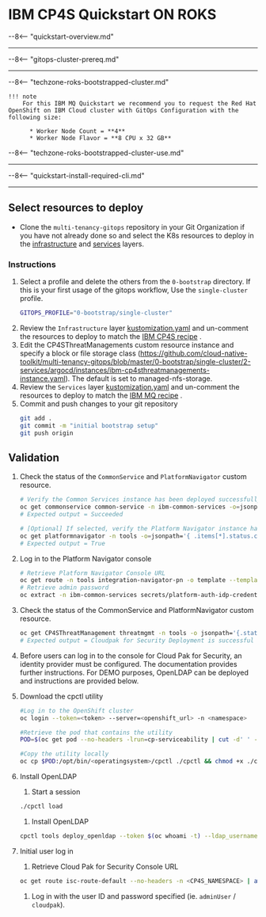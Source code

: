 # IBM CP4S Quickstart ON ROKS

<!--- cSpell:ignore qube cntk autoplay allowfullscreen -->

--8<-- "quickstart-overview.md"

---

--8<-- "gitops-cluster-prereq.md"

---

--8<-- "techzone-roks-bootstrapped-cluster.md"

    !!! note
        For this IBM MQ Quickstart we recommend you to request the Red Hat OpenShift on IBM Cloud cluster with GitOps Configuration with the following size:

          * Worker Node Count = **4**
          * Worker Node Flavor = **8 CPU x 32 GB**

--8<-- "techzone-roks-bootstrapped-cluster-use.md"

---

--8<-- "quickstart-install-required-cli.md"

---

## Select resources to deploy

- Clone the `multi-tenancy-gitops` repository in your Git Organization if you have not already done so and select the K8s resources to deploy in the [infrastructure](https://github.com/cloud-native-toolkit/multi-tenancy-gitops/blob/master/0-bootstrap/single-cluster/1-infra/kustomization.yaml) and [services](https://github.com/cloud-native-toolkit/multi-tenancy-gitops/blob/master/0-bootstrap/single-cluster/2-services/kustomization.yaml) layers.

### Instructions
1. Select a profile and delete the others from the `0-bootstrap` directory.  If this is your first usage of the gitops workflow, Use the `single-cluster` profile.
    ```bash
    GITOPS_PROFILE="0-bootstrap/single-cluster"
    ```
2. Review the `Infrastructure` layer [kustomization.yaml](https://github.com/cloud-native-toolkit/multi-tenancy-gitops/blob/master/0-bootstrap/single-cluster/1-infra/kustomization.yaml) and un-comment the resources to deploy to match the [IBM CP4S recipe](https://github.com/cloud-native-toolkit/multi-tenancy-gitops/blob/master/doc/cp4s-recipe.md) .
3. Edit the CP4SThreatManagements custom resource instance and specify a block or file storage class (https://github.com/cloud-native-toolkit/multi-tenancy-gitops/blob/master/0-bootstrap/single-cluster/2-services/argocd/instances/ibm-cp4sthreatmanagements-instance.yaml). The default is set to managed-nfs-storage.
4. Review the `Services` layer [kustomization.yaml](https://github.com/cloud-native-toolkit/multi-tenancy-gitops/blob/master/0-bootstrap/single-cluster/2-services/kustomization.yaml) and un-comment the resources to deploy to match the [IBM MQ recipe](https://github.com/cloud-native-toolkit/multi-tenancy-gitops/blob/master/doc/cp4s-recipe.md) .
5. Commit and push changes to your git repository
    ```bash
    git add .
    git commit -m "initial bootstrap setup"
    git push origin
    ```

## Validation
1.  Check the status of the `CommonService` and `PlatformNavigator` custom resource.
    ```bash
    # Verify the Common Services instance has been deployed successfully
    oc get commonservice common-service -n ibm-common-services -o=jsonpath='{.status.phase}'
    # Expected output = Succeeded

    # [Optional] If selected, verify the Platform Navigator instance has been deployed successfully
    oc get platformnavigator -n tools -o=jsonpath='{ .items[*].status.conditions[].status }'
    # Expected output = True
    ```
2.  Log in to the Platform Navigator console
    ```bash
    # Retrieve Platform Navigator Console URL
    oc get route -n tools integration-navigator-pn -o template --template='https://{{.spec.host}}'
    # Retrieve admin password
    oc extract -n ibm-common-services secrets/platform-auth-idp-credentials --keys=admin_username,admin_password --to=-
    ```
3. Check the status of the CommonService and PlatformNavigator custom resource.
    ```bash
    oc get CP4SThreatManagement threatmgmt -n tools -o jsonpath='{.status.conditions}'
    # Expected output = Cloudpak for Security Deployment is successful
    ```
4. Before users can log in to the console for Cloud Pak for Security, an identity provider must be configured. The documentation provides further instructions. For DEMO purposes, OpenLDAP can be deployed and instructions are provided below.

5. Download the cpctl utility
    ```bash
    #Log in to the OpenShift cluster
    oc login --token=<token> --server=<openshift_url> -n <namespace>

    #Retrieve the pod that contains the utility
    POD=$(oc get pod --no-headers -lrun=cp-serviceability | cut -d' ' -f1)

    #Copy the utility locally
    oc cp $POD:/opt/bin/<operatingsystem>/cpctl ./cpctl && chmod +x ./cpctl
    ```

6. Install OpenLDAP
    1. Start a session
    ```bash
    ./cpctl load
    ```
    1. Install OpenLDAP
    ```bash
    cpctl tools deploy_openldap --token $(oc whoami -t) --ldap_usernames 'adminUser,user1,user2,user3' --ldap_password cloudpak
    ```
1. Initial user log in
    1. Retrieve Cloud Pak for Security Console URL
    ```bash
    oc get route isc-route-default --no-headers -n <CP4S_NAMESPACE> | awk '{print $2}'
    ```
    1. Log in with the user ID and password specified (ie. `adminUser` / `cloudpak`).


